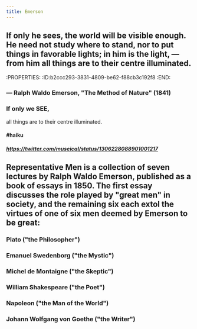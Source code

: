 ```yaml
---
title: Emerson
---
```


## If only he __sees__, the world will be visible enough.  He need not study where to stand, nor to put things in favorable lights; in him is the light, — from him all things are to their centre illuminated.
:PROPERTIES:
:ID:b2ccc293-3831-4809-be62-f88cb3c192f8
:END:
### — Ralph Waldo Emerson, "The Method of Nature" (1841)

### 

### If only we SEE,
all things are to their centre
illuminated.
#### #haiku
##### https://twitter.com/museical/status/1306228088901001217

## 

## __Representative Men__ is a collection of seven lectures by Ralph Waldo Emerson, published as a book of essays in 1850. The first essay discusses the role played by "great men" in society, and the remaining six each extol the virtues of one of six men deemed by Emerson to be great:
### Plato ("the Philosopher")

### Emanuel Swedenborg ("the Mystic")

### Michel de Montaigne ("the Skeptic")

### William Shakespeare ("the Poet")

### Napoleon ("the Man of the World")

### Johann Wolfgang von Goethe ("the Writer")
